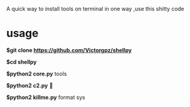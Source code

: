 

A quick way to install tools on terminal in one way ,use this shitty code
# usage
**$git clone  https://github.com/Victorgpz/shellpy**

**$cd shellpy** 

**$python2 core.py** tools

**$python2 c2.py** 🚆

**$python2 killme.py** format sys